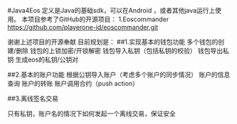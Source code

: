 #Java4Eos
定义是Java的基础sdk，可以在Android ，或者其他java运行上使用。
本项目参考了GitHub的开源项目：
1.Eoscommander
https://github.com/playerone-id/eoscommander.git

谢谢上述项目的开源奉献
目前规划是：
##1.实现基本的钱包功能
多个钱包的创建/删除
钱包的上锁加密/开锁解密
钱包导入私钥（包括私钥的校验）
钱包导出私钥
生成eos的私钥/公钥对

##2.基本的账户功能
根据公钥导入账户（考虑多个账户的同步情况）
账户的信息查询
账户的转账
账户调用合约（push action）

##3.离线签名交易

只有私钥，账户名的情况下如何发起一个离线交易，保证安全


